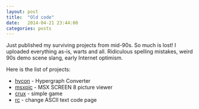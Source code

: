 ```yaml
---
layout: post
title:  "Old code"
date:   2014-04-21 23:44:00
categories: posts
---
```


Just published my surviving projects from mid-90s. So much is lost!
I uploaded everything as-is, warts and all. Ridiculous spelling mistakes,
weird 90s demo scene slang, early Internet optimism.

Here is the list of projects:

* [hycon](https://github.com/oboroc/hycon) - Hypergraph Converter
* [msxpic](https://github.com/oboroc/msxpic) - MSX SCREEN 8 picture viewer
* [crux](https://github.com/oboroc/crux) - simple game
* [rc](https://github.com/oboroc/rc) - change ASCII text code page

